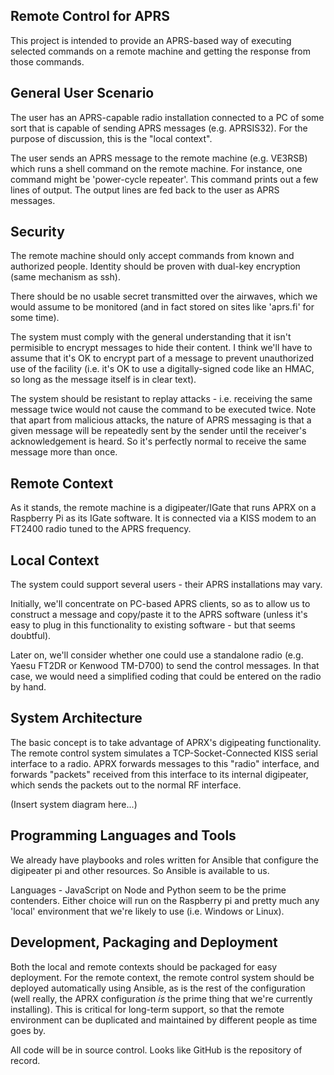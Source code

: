 
Remote Control for APRS
-----------------------

This project is intended to provide an APRS-based way of executing selected
commands on a remote machine and getting the response from those commands.

General User Scenario
---------------------

The user has an APRS-capable radio installation connected to a PC of some sort
that is capable of sending APRS messages (e.g. APRSIS32).  For the purpose
of discussion, this is the "local context".

The user sends an APRS message to the remote machine (e.g. VE3RSB) which runs
a shell command on the remote machine.  For instance, one command might be
'power-cycle repeater'.  This command prints out a few lines of output.  The
output lines are fed back to the user as APRS messages.

Security
--------

The remote machine should only accept commands from known and authorized people.
Identity should be proven with dual-key encryption (same mechanism as ssh).

There should be no usable secret transmitted over the airwaves, which we would
assume to be monitored (and in fact stored on sites like 'aprs.fi' for some time).

The system must comply with the general understanding that it isn't permisible
to encrypt messages to hide their content.  I think we'll have to assume that it's
OK to encrypt part of a message to prevent unauthorized use of the facility (i.e.
it's OK to use a digitally-signed code like an HMAC, so long as the message itself
is in clear text).

The system should be resistant to replay attacks - i.e. receiving the same
message twice would not cause the command to be executed twice. Note that apart
from malicious attacks, the nature of APRS messaging is that a given message will
be repeatedly sent by the sender until the receiver's acknowledgement is heard.
So it's perfectly normal to
receive the same message more than once.

Remote Context
--------------

As it stands, the remote machine is a digipeater/IGate that runs APRX on a
Raspberry Pi as its
IGate software.  It is connected via a KISS modem to an FT2400 radio tuned to the
APRS frequency.

Local Context
-------------

The system could support several users - their APRS installations may vary.

Initially, we'll concentrate on PC-based APRS clients, so as to allow us to
construct a message and copy/paste it to the APRS software (unless it's easy to
plug in this functionality to existing software - but that seems doubtful).

Later on, we'll consider whether one could use a standalone radio (e.g. Yaesu
FT2DR or Kenwood TM-D700) to send the control messages.  In that case, we would
need a simplified coding that could be entered on the radio by hand.

System Architecture
-------------------

The basic concept is to take advantage of APRX's digipeating functionality.  The
remote control system simulates a TCP-Socket-Connected KISS serial interface to a
radio.  APRX forwards messages to this "radio" interface, and forwards "packets"
received from this interface to its internal digipeater, which sends the packets
out to the normal RF interface.

(Insert system diagram here...)

Programming Languages and Tools
-------------------------------

We already have playbooks and roles written for Ansible that configure the
digipeater pi and other resources.  So Ansible is available to us.

Languages - JavaScript on Node and Python seem to be the prime contenders.
Either choice will run on the Raspberry pi and pretty much any 'local' environment
that we're likely to use (i.e. Windows or Linux).

Development, Packaging and Deployment
------------------------

Both the local and remote contexts should be packaged for easy deployment.  For
the remote context, the remote control system should be deployed automatically
using Ansible, as is the rest of the configuration (well really, the APRX
configuration _is_ the prime thing that we're currently installing).  This is critical
for long-term support, so that the remote environment can be duplicated and maintained
by different people as time goes by.

All code will be in source control.  Looks like GitHub is the repository of record.
